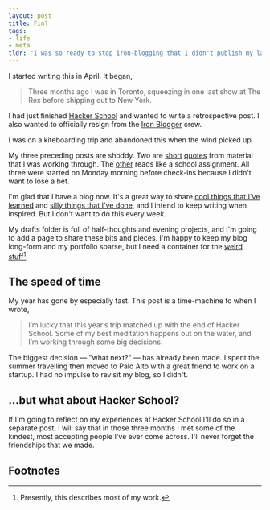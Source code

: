 ```yaml
---
layout: post
title: Fin?
tags:
- life
- meta
tldr: "I was so ready to stop iron-blogging that I didn't publish my last post."
---
```


I started writing this in April. It began,

> Three months ago I was in Toronto, squeezing in one last show at The Rex before shipping out to New York.

I had just finished [Hacker School](https://www.hackerschool.com/) and wanted to write a retrospective post. I also wanted to officially resign from the [Iron Blogger](../iron-blogger/) crew.

I was on a kiteboarding trip and abandoned this when the wind picked up.

My three preceding posts are shoddy. Two are [short](../a-language-for-weaklings/) [quotes](../accidental-reset/) from material that I was working through. The [other](../the-cat's-whisker-detector/) reads like a school assignment. All three were started on Monday morning before check-ins because I didn't want to lose a bet.

I'm glad that I have a blog now. It's a great way to share [cool things that I've learned](../window.clusterfuck/) and [silly things that I've done](../taking-the-average-tone/), and I intend to keep writing when inspired. But I don't want to do this every week.

My drafts folder is full of half-thoughts and evening projects, and I'm going to add a page to share these bits and pieces. I'm happy to keep my blog long-form and my portfolio sparse, but I need a container for the [weird stuff](http://ushld.com)[^1].

## The speed of time
My year has gone by especially fast. This post is a time-machine to when I wrote,

> I’m lucky that this year’s trip matched up with the end of Hacker School. Some of my best meditation happens out on the water, and I’m working through some big decisions.

The biggest decision — "what next?" — has already been made. I spent the summer travelling then moved to Palo Alto with a great friend to work on a startup. I had no impulse to revisit my blog, so I didn't.

## ...but what about Hacker School?
If I'm going to reflect on my experiences at Hacker School I'll do so in a separate post. I will say that in those three months I met some of the kindest, most accepting people I've ever come across. I'll never forget the friendships that we made.

## Footnotes
[^1]: Presently, this describes most of my work.
